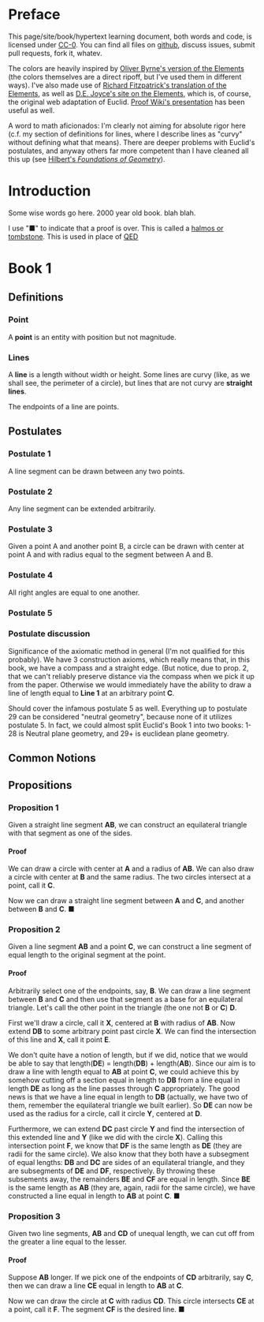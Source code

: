 # Preface

This page/site/book/hypertext learning document, both words and code, is licensed under [CC-0](http://creativecommons.org/publicdomain/zero/1.0/). You can find all files on [github](https://github.com/fred6/eucele), discuss issues, submit pull requests, fork it, whatev.

The colors are heavily inspired by [Oliver Byrne's version of the Elements](http://www.math.ubc.ca/~cass/Euclid/byrne.html) (the colors themselves are a direct ripoff, but I've used them in different ways). I've also made use of [Richard Fitzpatrick's translation of the Elements](http://farside.ph.utexas.edu/euclid.html), as well as [D.E. Joyce's site on the Elements](http://aleph0.clarku.edu/~djoyce/java/elements/bookI/bookI.html), which is, of course, the original web adaptation of Euclid. [Proof Wiki's presentation](http://www.proofwiki.org/wiki/ProofWiki:Books/Euclid/The_Elements) has been useful as well.

A word to math aficionados: I'm clearly not aiming for absolute rigor here (c.f. my section of definitions for lines, where I describe lines as "curvy" without defining what that means). There are deeper problems with Euclid's postulates, and anyway others far more competent than I have cleaned all this up (see [Hilbert's *Foundations of Geometry*](http://en.wikipedia.org/wiki/Hilbert's_axioms)).

# Introduction

Some wise words go here. 2000 year old book. blah blah.

I use "■" to indicate that a proof is over. This is called a [halmos or tombstone](http://en.wikipedia.org/wiki/Tombstone_(typography)). This is used in place of [QED](http://en.wikipedia.org/wiki/Q.E.D.)

# Book 1
## Definitions
### Point
A **point** is an entity with position but not magnitude.

### Lines
A **line** is a length without width or height. Some lines are curvy (like, as  we shall see, the perimeter of a circle), but lines that are not curvy are **straight lines**. 

The endpoints of a line are points.

## Postulates
### Postulate 1
A line segment can be drawn between any two points.

### Postulate 2
Any line segment can be extended arbitrarily.

### Postulate 3
Given a point A and another point B, a circle can be drawn with center at point A and with radius equal to the segment between A and B.

### Postulate 4
All right angles are equal to one another.

### Postulate 5
### Postulate discussion
Significance of the axiomatic method in general (I'm not qualified for this probably). We have 3 construction axioms, which really means that, in this book, we have a compass and a straight edge. (But notice, due to prop. 2, that we can't reliably preserve distance via the compass when we pick it up from the paper. Otherwise we would immediately have the ability to draw a line of length equal to **Line 1** at an arbitrary point **C**.

Should cover the infamous postulate 5 as well. Everything up to postulate 29 can be considered "neutral geometry", because none of it utilizes postulate 5. In fact, we could almost split Euclid's Book 1 into two books: 1-28 is Neutral plane geometry, and 29+ is euclidean plane geometry.

## Common Notions
## Propositions
### Proposition 1
Given a straight line segment **AB**, we can construct an equilateral triangle with that segment as one of the sides.

<div id="Rprop1" class="raph_container"></div>

#### Proof
<span id="prop1_1" class="proofstep e_post3">We can draw a circle with center at **A** and a radius of **AB**.</span> <span id="prop1_2" class="proofstep e_post3">We can also draw a circle with center at **B** and the same radius.</span> <span id="prop1_3" class="proofstep e_note1">The two circles intersect at a point, call it **C**.</span>

<span id="prop1_4" class="proofstep e_post1">Now we can draw a straight line segment between **A** and **C**,</span> and <span id="prop1_5" class="proofstep e_post1">another between **B** and **C**.</span> ■


### Proposition 2
Given a line segment **AB** and a point **C**, we can construct a line segment of equal length to the original segment at the point.

<div id="Rprop2" class="raph_container"></div>

#### Proof
Arbitrarily select one of the endpoints, say, **B**. <span id="prop2_1" class="proofstep e_post1">We can draw a line segment between **B** and **C**</span> and then <span id="prop2_2" class="proofstep e_prop1">use that segment as a base for an equilateral triangle.</span> Let's call the other point in the triangle (the one not **B** or **C**) **D**.

<span id="prop2_3" class="proofstep e_post3">First we'll draw a circle, call it **X**, centered at **B** with radius of **AB**.</span> <span id="prop2_4" class="proofstep e_post2">Now extend **DB** to some arbitrary point past circle **X**.</span> <span id="prop2_5" class="proofstep e_note2">We can find the intersection of this line and **X**, call it point **E**.</span>

We don't quite have a notion of length, but if we did, notice that we would be able to say that length(**DE**) = length(**DB**) + length(**AB**). Since our aim is to draw a line with length equal to **AB** at point **C**, we could achieve this by somehow cutting off a section equal in length to **DB** from a line equal in length **DE** as long as the line passes through **C** appropriately. The good news is that we have a line equal in length to **DB** (actually, we have two of them, remember the equilateral triangle we built earlier). So <span id="prop2_6" class="proofstep e_post3">**DE** can now be used as the radius for a circle, call it circle **Y**,  centered at **D**.</span>

Furthermore, <span id="prop2_7" class="proofstep e_post2">we can extend **DC** past circle **Y**</span> and <span id="prop2_8" class="proofstep e_note2">find the intersection of this extended line and **Y**</span> (like we did with the circle **X**). Calling this intersection point **F**, we know that **DF** is the same length as **DE** (they are radii for the same circle). We also know that they both have a subsegment of equal lengths: **DB** and **DC** are sides of an equilateral triangle, and they are subsegments of **DE** and **DF**, respectively. By throwing these subsements away, the remainders **BE** and **CF** are equal in length. Since **BE** is the same length as **AB** (they are, again, radii for the same circle), we have constructed a line equal in length to **AB** at point **C**. ■

### Proposition 3
Given two line segments, **AB** and **CD** of unequal length, we can cut off from the greater a line equal to the lesser.

<div id="Rprop3" class="raph_container"></div>

#### Proof
Suppose **AB** longer. If we pick one of the endpoints of **CD** arbitrarily, say **C**, then <span id="prop3_1" class="proofstep e_prop2">we can draw a line **CE** equal in length to **AB** at **C**.</span>

<span id="prop3_2" class="proofstep e_post3">Now we can draw the circle at **C** with radius **CD**.</span> <span id="prop3_3" class="proofstep e_note2">This circle intersects  **CE** at a point, call it **F**.</span> The segment **CF** is the desired line. ■


<div id="post-1" style="display: none">**Postulate 1** - A line segment can be constructed between any two points.</div>

<div id="post-2" style="display: none">**Postulate 2** - A line segment can be extended indefinitely.</div>

<div id="post-3" style="display: none">**Postulate 3** - Given a radius, a circle centered at any given point can be constructed.</div>

<div id="prop-1" style="display: none">**Proposition 1** - Given a line segment, we can construct an equilateral triangle with the segment as one of the sides.</div>

<div id="prop-2" style="display: none">**Proposition 2** - Given a line segment, we can construct an equal line at an arbitrary given point.</div>

<div id="note-1" style="display: none">Euclid doesn't really prove that the two circles must intersect, he basically assumes it. You need an additional postulate to cover this.</div>

<div id="note-2" style="display: none">I'm not sure if this is technically proved, but it's kind of obvious, since we *built* the line so that it would intersect the circle. If it's not rigorously proved, it's a technicality not worth paying attention to.</div>

